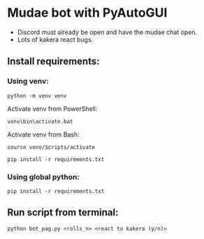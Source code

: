# Mudae bot with PyAutoGUI

- Discord must already be open and have the mudae chat open.
- Lots of kakera react bugs.

## Install requirements:

### Using venv:

```
python -m venv venv
```

Activate venv from PowerShell:

```
venv\bin\activate.bat
```

Activate venv from Bash:

```
source venv/Scripts/activate
```

```
pip install -r requirements.txt
```

### Using global python:

```
pip install -r requirements.txt
```

## Run script from terminal:

```
python bot_pag.py <rolls_n> <react to kakera (y/n)>
```
